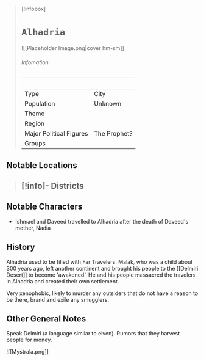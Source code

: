 > [!infobox]
> # `Alhadria` 
> ![[Placeholder Image.png|cover hm-sm]]
> ###### Infomation
> ‎  | ‎  |
> ---|---|
> Type | City | 
> Population | Unknown | 
> Theme | |
> Region | |
> Major Political Figures | The Prophet? |
> Groups |  |

## Notable Locations
> [!info]- Districts  
> - 

## Notable Characters
- Ishmael and Daveed travelled to Alhadria after the death of Daveed's mother, Nadia

## History
Alhadria used to be filled with Far Travelers. Malak, who was a child about 300 years ago, left another continent and brought his people to the [[Delmiri Desert]] to become 'awakened.' He and his people massacred the travelers in Alhadria and created their own settlement.

Very xenophobic, likely to murder any outsiders that do not have a reason to be there, brand and exile any smugglers.

## Other General Notes
Speak Delmiri (a language similar to elven). Rumors that they harvest people for money.

![[Mystrala.png]] 
